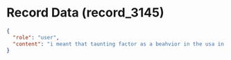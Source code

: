# Record Data (record_3145)

```json
{
  "role": "user",
  "content": "i meant that taunting factor as a beahvior in the usa in the 90s in yoru command and ocntrol environment\n"
}
```
